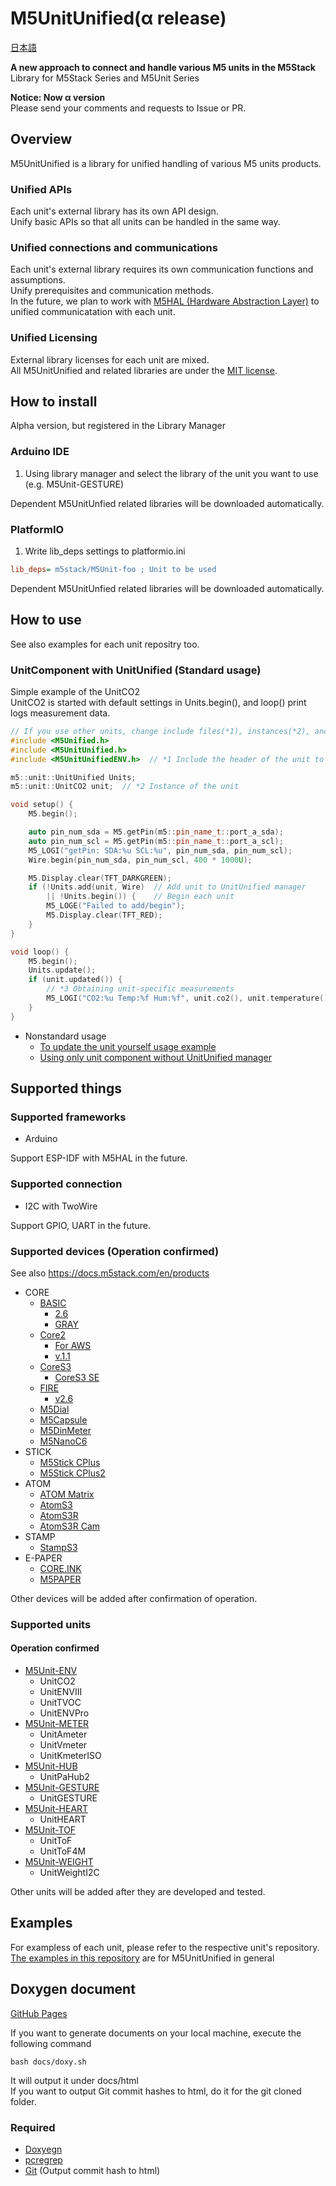# M5UnitUnified(α release)

[日本語](README.ja.md)

**A new approach to connect and handle various M5 units in the M5Stack**  
Library for M5Stack Series and M5Unit Series

**Notice: Now α version**  
Please send your comments and requests to Issue or PR.

## Overview
M5UnitUnified is a library for unified handling of various M5 units products.

### Unified APIs
Each unit's external library has its own API design.  
Unify basic APIs so that all units can be handled in the same way.

### Unified connections and communications
Each unit's external library requires its own communication functions and assumptions.  
Unify prerequisites and communication methods.  
In the future, we plan to work with [M5HAL (Hardware Abstraction Layer)](https://github.com/m5stack/M5HAL) to unified communicatation  with each unit.

### Unified Licensing
External library licenses for each unit are mixed.  
All M5UnitUnified and related libraries are under the [MIT license](LICENSE).


## How to install
Alpha version, but registered in the Library Manager

### Arduino IDE

1. Using library manager and select the library of the unit you want to use (e.g. M5Unit-GESTURE)

Dependent M5UnitUnfied related libraries will be downloaded automatically.

### PlatformIO
1. Write lib\_deps settings to platformio.ini
```ini
lib_deps= m5stack/M5Unit-foo ; Unit to be used
```
Dependent M5UnitUnfied related libraries will be downloaded automatically.


## How to use

See also examples for each unit repositry too.

### UnitComponent with UnitUnified (Standard usage)

Simple example of the UnitCO2  
UnitCO2 is started with default settings in Units.begin(), and loop() print logs measurement data.

```cpp
// If you use other units, change include files(*1), instances(*2), and get values(*3)
#include <M5Unified.h>
#include <M5UnitUnified.h>
#include <M5UnitUnifiedENV.h>  // *1 Include the header of the unit to be used

m5::unit::UnitUnified Units;
m5::unit::UnitCO2 unit;  // *2 Instance of the unit

void setup() {
    M5.begin();

    auto pin_num_sda = M5.getPin(m5::pin_name_t::port_a_sda);
    auto pin_num_scl = M5.getPin(m5::pin_name_t::port_a_scl);
    M5_LOGI("getPin: SDA:%u SCL:%u", pin_num_sda, pin_num_scl);
    Wire.begin(pin_num_sda, pin_num_scl, 400 * 1000U);

    M5.Display.clear(TFT_DARKGREEN);
    if (!Units.add(unit, Wire)  // Add unit to UnitUnified manager
        || !Units.begin()) {    // Begin each unit
        M5_LOGE("Failed to add/begin");
        M5.Display.clear(TFT_RED);
    }
}

void loop() {
    M5.begin();
    Units.update();
    if (unit.updated()) {
        // *3 Obtaining unit-specific measurements
        M5_LOGI("CO2:%u Temp:%f Hum:%f", unit.co2(), unit.temperature(), unit.humidity());
    }
}
```

- Nonstandard usage
  - [To update the unit yourself usage example](examples/Basic/SelfUpdate)
  - [Using only unit component without UnitUnified manager](examples/Basic/ComponentOnly)

## Supported things
### Supported frameworks
- Arduino

Support ESP-IDF with M5HAL in the future.

### Supported connection
- I2C with TwoWire

Support GPIO, UART in the future.

### Supported devices (Operation confirmed)
See also https://docs.m5stack.com/en/products

- CORE
    - [BASIC](https://docs.m5stack.com/en/core/basic) 
        - [2.6](https://docs.m5stack.com/en/core/BASIC%20v2.6) 
        - [GRAY](https://docs.m5stack.com/en/core/gray)
    - [Core2](https://docs.m5stack.com/en/core/core2) 
	    - [For AWS](https://docs.m5stack.com/en/core/core2_for_aws) 
		- [v.1.1](https://docs.m5stack.com/en/core/Core2%20v1.1)
    - [CoreS3](https://docs.m5stack.com/en/core/CoreS3) 
	    - [CoreS3 SE](https://docs.m5stack.com/en/core/M5CoreS3%20SE)
    - [FIRE](https://docs.m5stack.com/en/core/fire) 
	    - [v2.6](https://docs.m5stack.com/en/core/fire_v2.6)
    - [M5Dial](https://docs.m5stack.com/en/core/M5Dial)
    - [M5Capsule](https://docs.m5stack.com/en/core/M5Capsule)
    - [M5DinMeter](https://docs.m5stack.com/en/core/M5DinMeter)
    - [M5NanoC6](https://docs.m5stack.com/en/core/M5NanoC6)
- STICK	
    - [M5Stick CPlus](https://docs.m5stack.com/en/core/m5stickc_plus)
    - [M5Stick CPlus2](https://docs.m5stack.com/en/core/M5StickC%20PLUS2)
- ATOM	
    - [ATOM Matrix](https://docs.m5stack.com/en/core/ATOM%20Matrix)
    - [AtomS3](https://docs.m5stack.com/en/core/AtomS3)
    - [AtomS3R](https://docs.m5stack.com/en/core/AtomS3R)
    - [AtomS3R Cam](https://docs.m5stack.com/en/core/AtomS3R%20Cam)
- STAMP
    - [StampS3](https://docs.m5stack.com/en/core/StampS3)
- E-PAPER
    - [CORE.INK](https://docs.m5stack.com/en/core/coreink)
    - [M5PAPER](https://docs.m5stack.com/en/core/m5paper)

Other devices will be added after confirmation of operation.

### Supported units 

#### Operation confirmed

- [M5Unit-ENV](https://github.com/m5stack/M5Unit-ENV)
  - UnitCO2
  - UnitENVIII
  - UnitTVOC
  - UnitENVPro
- [M5Unit-METER](https://github.com/m5stack/M5Unit-METER)
  - UnitAmeter
  - UnitVmeter
  - UnitKmeterISO
- [M5Unit-HUB](https://github.com/m5stack/M5Unit-HUB)
  - UnitPaHub2
- [M5Unit-GESTURE](https://github.com/m5stack/M5Unit-GESTURE)
  - UnitGESTURE
- [M5Unit-HEART](https://github.com/m5stack/M5Unit-HEART)
  - UnitHEART
- [M5Unit-TOF](https://github.com/m5stack/M5Unit-TOF)
  - UnitToF
  - UnitToF4M
- [M5Unit-WEIGHT](https://github.com/m5stack/M5Unit-WEIGHT)
  - UnitWeightI2C

Other units will be added after they are developed and tested.

## Examples
For exampless of each unit, please refer to the respective unit's repository.  
[The examples in this repository](examples/Basic) are for M5UnitUnified in general


## Doxygen document

[GitHub Pages](https://m5stack.github.io/M5UnitUnified/)

If you want to generate documents on your local machine, execute the following command

```
bash docs/doxy.sh
```

It will output it under docs/html  
If you want to output Git commit hashes to html, do it for the git cloned folder.

### Required
- [Doxyegn](https://www.doxygen.nl/)
- [pcregrep](https://formulae.brew.sh/formula/pcre2)
- [Git](https://git-scm.com/) (Output commit hash to html)

